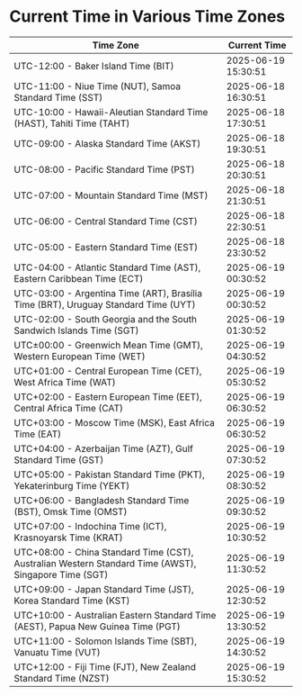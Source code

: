 # Current Time in Various Time Zones

| Time Zone | Current Time |
|-----------|--------------|
| UTC-12:00 - Baker Island Time (BIT) | 2025-06-19 15:30:51 |
| UTC-11:00 - Niue Time (NUT), Samoa Standard Time (SST) | 2025-06-18 16:30:51 |
| UTC-10:00 - Hawaii-Aleutian Standard Time (HAST), Tahiti Time (TAHT) | 2025-06-18 17:30:51 |
| UTC-09:00 - Alaska Standard Time (AKST) | 2025-06-18 19:30:51 |
| UTC-08:00 - Pacific Standard Time (PST) | 2025-06-18 20:30:51 |
| UTC-07:00 - Mountain Standard Time (MST) | 2025-06-18 21:30:51 |
| UTC-06:00 - Central Standard Time (CST) | 2025-06-18 22:30:51 |
| UTC-05:00 - Eastern Standard Time (EST) | 2025-06-18 23:30:52 |
| UTC-04:00 - Atlantic Standard Time (AST), Eastern Caribbean Time (ECT) | 2025-06-19 00:30:52 |
| UTC-03:00 - Argentina Time (ART), Brasília Time (BRT), Uruguay Standard Time (UYT) | 2025-06-19 00:30:52 |
| UTC-02:00 - South Georgia and the South Sandwich Islands Time (SGT) | 2025-06-19 01:30:52 |
| UTC±00:00 - Greenwich Mean Time (GMT), Western European Time (WET) | 2025-06-19 04:30:52 |
| UTC+01:00 - Central European Time (CET), West Africa Time (WAT) | 2025-06-19 05:30:52 |
| UTC+02:00 - Eastern European Time (EET), Central Africa Time (CAT) | 2025-06-19 06:30:52 |
| UTC+03:00 - Moscow Time (MSK), East Africa Time (EAT) | 2025-06-19 06:30:52 |
| UTC+04:00 - Azerbaijan Time (AZT), Gulf Standard Time (GST) | 2025-06-19 07:30:52 |
| UTC+05:00 - Pakistan Standard Time (PKT), Yekaterinburg Time (YEKT) | 2025-06-19 08:30:52 |
| UTC+06:00 - Bangladesh Standard Time (BST), Omsk Time (OMST) | 2025-06-19 09:30:52 |
| UTC+07:00 - Indochina Time (ICT), Krasnoyarsk Time (KRAT) | 2025-06-19 10:30:52 |
| UTC+08:00 - China Standard Time (CST), Australian Western Standard Time (AWST), Singapore Time (SGT) | 2025-06-19 11:30:52 |
| UTC+09:00 - Japan Standard Time (JST), Korea Standard Time (KST) | 2025-06-19 12:30:52 |
| UTC+10:00 - Australian Eastern Standard Time (AEST), Papua New Guinea Time (PGT) | 2025-06-19 13:30:52 |
| UTC+11:00 - Solomon Islands Time (SBT), Vanuatu Time (VUT) | 2025-06-19 14:30:52 |
| UTC+12:00 - Fiji Time (FJT), New Zealand Standard Time (NZST) | 2025-06-19 15:30:52 |
